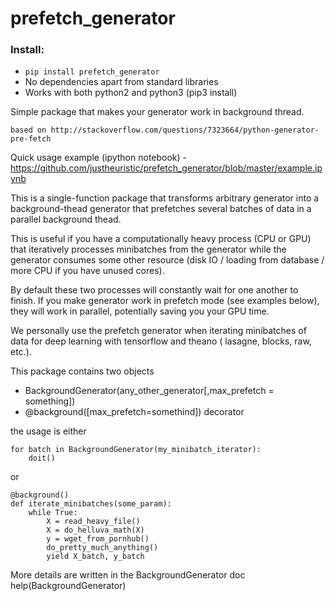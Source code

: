 # prefetch_generator


### Install:
 *  ```pip install prefetch_generator```
 *  No dependencies apart from standard libraries
 *  Works with both python2 and python3 (pip3 install)


Simple package that makes your generator work in background thread.


`based on http://stackoverflow.com/questions/7323664/python-generator-pre-fetch`

Quick usage example (ipython notebook) - https://github.com/justheuristic/prefetch_generator/blob/master/example.ipynb


This is a single-function package that transforms arbitrary generator into a background-thead generator that prefetches several batches of data in a parallel background thead.

This is useful if you have a computationally heavy process (CPU or GPU) that iteratively processes minibatches from the generator while the generator consumes some other resource (disk IO / loading from database / more CPU if you have unused cores). 

By default these two processes will constantly wait for one another to finish. If you make generator work in prefetch mode (see examples below), they will work in parallel, potentially saving you your GPU time.

We personally use the prefetch generator when iterating minibatches of data for deep learning with tensorflow and theano ( lasagne, blocks, raw, etc.).

This package contains two objects
 - BackgroundGenerator(any_other_generator[,max_prefetch = something])
 - @background([max_prefetch=somethind]) decorator

the usage is either

```
for batch in BackgroundGenerator(my_minibatch_iterator):
    doit()
```

or

```
@background()
def iterate_minibatches(some_param):
    while True:
        X = read_heavy_file()
        X = do_helluva_math(X)
        y = wget_from_pornhub()
        do_pretty_much_anything()
        yield X_batch, y_batch
```

More details are written in the BackgroundGenerator doc
help(BackgroundGenerator)
